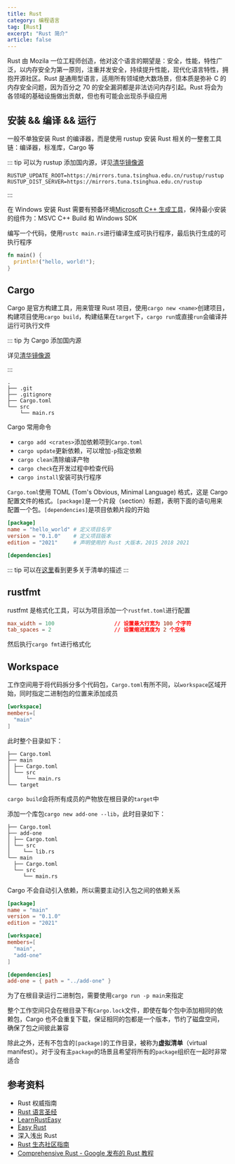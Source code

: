 ```yaml
---
title: Rust
category: 编程语言
tag: [Rust]
excerpt: "Rust 简介"
article: false
---
```


Rust 由 Mozila 一位工程师创造，他对这个语言的期望是：安全，性能，特性广泛，以内存安全为第一原则，注重并发安全，持续提升性能，现代化语言特性，拥抱开源社区。Rust 是通用型语言，适用所有领域绝大数场景，但本质是弥补 C 的内存安全问题，因为百分之 70 的安全漏洞都是非法访问内存引起。Rust 将会为各领域的基础设施做出贡献，但也有可能会出现杀手级应用

## 安装 && 编译 && 运行

一般不单独安装 Rust 的编译器，而是使用 rustup 安装 Rust 相关的一整套工具链：编译器，标准库，Cargo 等

::: tip
可以为 rustup 添加国内源，详见[清华镜像源](https://mirrors.tuna.tsinghua.edu.cn/help/rustup/)

```
RUSTUP_UPDATE_ROOT=https://mirrors.tuna.tsinghua.edu.cn/rustup/rustup
RUSTUP_DIST_SERVER=https://mirrors.tuna.tsinghua.edu.cn/rustup
```

:::

在 Windows 安装 Rust 需要有预备环境[Microsoft C++ 生成工具](https://visualstudio.microsoft.com/zh-hans/visual-cpp-build-tools/)，保持最小安装的组件为：MSVC C++ Build 和 Windows SDK

编写一个代码，使用`rustc main.rs`进行编译生成可执行程序，最后执行生成的可执行程序

```rust
fn main() {
  println!("hello, world!");
}
```

## Cargo

Cargo 是官方构建工具，用来管理 Rust 项目，使用`cargo new <name>`创建项目，构建项目使用`cargo build`，构建结果在`target`下，`cargo run`或直接`run`会编译并运行可执行文件

::: tip 为 Cargo 添加国内源

详见[清华镜像源](https://mirrors.tuna.tsinghua.edu.cn/help/crates.io-index/)

:::

```
.
├── .git
├── .gitignore
├── Cargo.toml
└── src
    └── main.rs
```

Cargo 常用命令

+ `cargo add <crates>`添加依赖项到`Cargo.toml`
+ `cargo update`更新依赖，可以增加`-p`指定依赖
+ `cargo clean`清除编译产物
+ `cargo check`在开发过程中检查代码
+ `cargo install`安装可执行程序

`Cargo.toml`使用 TOML (Tom's Obvious, Minimal Language) 格式，这是 Cargo 配置文件的格式。`[package]`是一个片段（section）标题，表明下面的语句用来配置一个包。`[dependencies]`是项目依赖片段的开始

```toml
[package]
name = "hello_world" # 定义项目名字
version = "0.1.0"    # 定义项目版本
edition = "2021"     # 声明使用的 Rust 大版本，2015 2018 2021

[dependencies]
```

::: tip
可以在[这里](https://doc.rust-lang.org/cargo/reference/manifest.html)看到更多关于清单的描述
:::

## rustfmt

rustfmt 是格式化工具，可以为项目添加一个`rustfmt.toml`进行配置

```toml
max_width = 100                   // 设置最大行宽为 100 个字符
tab_spaces = 2                    // 设置缩进宽度为 2 个空格
```

然后执行`cargo fmt`进行格式化

## Workspace

工作空间用于将代码拆分多个代码包，`Cargo.toml`有所不同，以`workspace`区域开始，同时指定二进制包的位置来添加成员

```toml
[workspace]
members=[
  "main"
]
```

此时整个目录如下：

```
├── Cargo.toml
├── main
│ ├── Cargo.toml
│ └── src
│     └── main.rs
└── target
```

`cargo build`会将所有成员的产物放在根目录的`target`中

添加一个库包`cargo new add-one --lib`，此时目录如下：

```
├── Cargo.toml
├── add-one
│ ├── Cargo.toml
│ └── src
│    └── lib.rs
└── main
  ├── Cargo.toml
  └── src
     └── main.rs
```

Cargo 不会自动引入依赖，所以需要主动引入包之间的依赖关系

```toml
[package]
name = "main"
version = "0.1.0"
edition = "2021"

[workspace]
members=[
  "main",
  "add-one"
]

[dependencies]
add-one = { path = "../add-one" }
```

为了在根目录运行二进制包，需要使用`cargo run -p main`来指定

整个工作空间只会在根目录下有`Cargo.lock`文件，即使在每个包中添加相同的依赖包，Cargo 也不会重复下载，保证相同的包都是一个版本，节约了磁盘空间，确保了包之间彼此兼容

除此之外，还有不包含的`[package]`的工作目录，被称为**虚拟清单**（virtual manifest）。对于没有主`package`的场景且希望将所有的`package`组织在一起时非常适合

## 参考资料

+ Rust 权威指南
+ [Rust 语言圣经](https://course.rs/about-book.html)
+ [LearnRustEasy](https://rustycab.github.io/LearnRustEasy/chapter_1.html)
+ [Easy Rust](https://dhghomon.github.io/easy_rust/)
+ 深入浅出 Rust
+ [Rust 生态社区指南](https://blessed.rs/crates)
+ [Comprehensive Rust - Google 发布的 Rust 教程](https://google.github.io/comprehensive-rust/)
